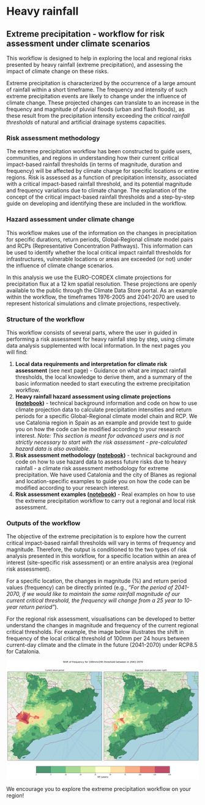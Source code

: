 # Heavy rainfall
## Extreme precipitation - workflow for risk assessment under climate scenarios

This workflow is designed to help in exploring the local and regional risks presented by heavy rainfall (extreme precipitation), and assessing the impact of climate change on these risks.

Extreme precipitation is characterized by the occurrence of a large amount of rainfall within a short timeframe. The frequency and intensity of such extreme precipitation events are likely to change under the influence of climate change. These projected changes can translate to an increase in the frequency and magnitude of pluvial floods (urban and flash floods), as these result from the precipitation intensity exceeding the _critical rainfall thresholds_ of natural and artificial drainage systems capacities. 

### Risk assessment methodology
The extreme precipitation workflow has been constructed to guide users, communities, and regions in understanding how their current critical impact-based rainfall thresholds (in terms of magnitude, duration and frequency) will be affected by climate change for specific locations or entire regions. Risk is assessed as a function of precipitation intensity, associated with a critical impact-based rainfall threshold, and its potential magnitude and frequency variations due to climate change. The explanation of the concept of the critical impact-based rainfall thresholds and a step-by-step guide on developing and identifying these are included in the workflow. 

### Hazard assessment under climate change
This workflow makes use of the information on the changes in precipitation for specific durations, return periods, Global-Regional climate model pairs and RCPs (Representative Concentration Pathways). This information can be used to identify whether the local critical impact rainfall thresholds for infrastructures, vulnerable locations or areas are exceeded (or not) under the influence of climate change scenarios.  

In this analysis we use the EURO-CORDEX climate projections for precipitation flux at a 12 km spatial resolution. These projections are openly available to the public through the Climate Data Store portal. As an example within the workflow, the timeframes 1976-2005 and 2041-2070 are used to represent historical simulations and climate projections, respectively.   

### Structure of the workflow
This workflow consists of several parts, where the user in guided in performing a risk assessment for heavy rainfall step by step, using climate data analysis supplemented with local information. In the next pages you will find:
1. **Local data requirements and interpretation for climate risk assessment** (see next page) - Guidance on what are impact rainfall thresholds, the local knowledge to derive them, and a summary of the basic information needed to start executing the extreme precipitation workflow.   
2. **Heavy rainfall hazard assessment using climate projections ([notebook](https://github.com/CLIMAAX/HEAVY_RAINFALL/blob/main/EXTREME_PRECIPITATION_Hazard_Assessment.ipynb))** - technical background information and code on how to use climate projection data to calculate precipitation intensities and return periods for a specific Global-Regional climate model chain and RCP. We use Catalonia region in Spain as an example and provide text to guide you on how the code can be modified according to your research interest. 
*Note: This section is meant for advanced users and is not strictly necessary to start with the risk assessment - pre-calculated hazard data is also available.*   
3. **Risk assessment methodology ([notebook](https://github.com/CLIMAAX/HEAVY_RAINFALL/blob/main/EXTREME_PRECIPITATION_Risk_Assessment.ipynb))** - technical background and code on how to use hazard data to assess future risks due to heavy rainfall - a climate risk assessment methodology for extreme precipitation. We have used Catalonia and the city of Blanes as regional and location-specific examples to guide you on how the code can be modified according to your research interest.
4. **Risk assessment examples ([notebook](https://github.com/CLIMAAX/HEAVY_RAINFALL/blob/main/EXTREME_PRECIPITATION_Risk_Assessment_examples.ipynb))** - Real examples on how to use the extreme precipitation workflow to carry out a regional and local risk assessment.

### Outputs of the workflow
The objective of the extreme precipitation is to explore how the current critical impact-based rainfall thresholds will vary in terms of frequency and magnitude. Therefore, the output is conditioned to the two types of risk analysis presented in this workflow, for a specific location within an area of interest (site-specific risk assessment) or an entire analysis area (regional risk assessment).   

For a specific location, the changes in magnitude (%) and return period values (frequency) can be directly printed (e.g., *“For the period of 2041-2070, if we would like to maintain the same rainfall magnitude of our current critical threshold, the frequency will change from a 25 year to 10-year return period”*).   

For the regional risk assessment, visualisations can be developed to better understand the changes in magnitude and frequency of the current regional critical thresholds. For example, the image below illustrates the shift in frequency of the local critical threshold of 100mm per 24 hours between current-day climate and the climate in the future (2041-2070) under RCP8.5 for Catalonia. 

![Example_precipitation_change](https://github.com/CLIMAAX/HEAVY_RAINFALL/blob/main/images/output_extreme_rainfall_frequency_shift_Catalonia.png?raw=true "Extreme precipitation illustration")
 
We encourage you to explore the extreme precipitation workflow on your region!
